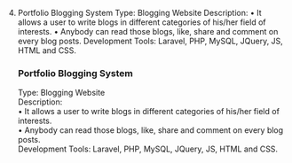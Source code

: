 4. Portfolio Blogging System
   Type: Blogging Website
   Description:
   • It allows a user to write blogs in different categories of his/her field of interests.
   • Anybody can read those blogs, like, share and comment on every blog posts.
   Development Tools: Laravel, PHP, MySQL, JQuery, JS, HTML and CSS.
    <h3>Portfolio Blogging System</h3>
    Type: Blogging Website <br>
    Description:<br>
    • It allows a user to write blogs in different categories of his/her field of interests.<br>
    • Anybody can read those blogs, like, share and comment on every blog posts.<br>
    Development Tools: Laravel, PHP, MySQL, JQuery, JS, HTML and CSS.
